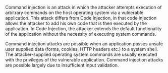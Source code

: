 
Command injection is an attack in which the attacker attempts execution of arbitrary commands
on the host operating system via a vulnerable application. This attack differs from Code Injection,
in that code injection allows the attacker to add his own code that is then executed by the application.
In Code Injection, the attacker extends the default functionality of the application
without the necessity of executing system commands.

Command injection attacks are possible when an application passes unsafe user supplied data
(forms, cookies, HTTP headers etc.) to a system shell. The attacker-supplied
operating system commands are usually executed with the privileges of the vulnerable application.
Command injection attacks are possible largely due to insufficient input validation.
